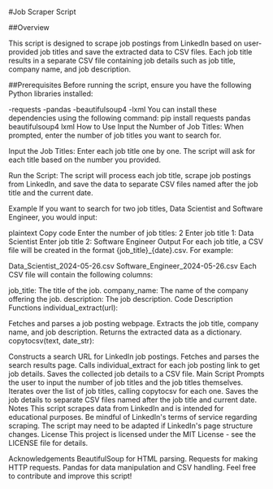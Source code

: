 #Job Scraper Script

##Overview

This script is designed to scrape job postings from LinkedIn based on user-provided job titles and save the extracted data to CSV files. Each job title results in a separate CSV file containing job details such as job title, company name, and job description.

##Prerequisites
Before running the script, ensure you have the following Python libraries installed:

-requests
-pandas
-beautifulsoup4
-lxml
You can install these dependencies using the following command:
pip install requests pandas beautifulsoup4 lxml
How to Use
Input the Number of Job Titles:
When prompted, enter the number of job titles you want to search for.

Input the Job Titles:
Enter each job title one by one. The script will ask for each title based on the number you provided.

Run the Script:
The script will process each job title, scrape job postings from LinkedIn, and save the data to separate CSV files named after the job title and the current date.

Example
If you want to search for two job titles, Data Scientist and Software Engineer, you would input:

plaintext
Copy code
Enter the number of job titles: 2
Enter job title 1: Data Scientist
Enter job title 2: Software Engineer
Output
For each job title, a CSV file will be created in the format {job_title}_{date}.csv. For example:

Data_Scientist_2024-05-26.csv
Software_Engineer_2024-05-26.csv
Each CSV file will contain the following columns:

job_title: The title of the job.
company_name: The name of the company offering the job.
description: The job description.
Code Description
Functions
individual_extract(url):

Fetches and parses a job posting webpage.
Extracts the job title, company name, and job description.
Returns the extracted data as a dictionary.
copytocsv(text, date_str):

Constructs a search URL for LinkedIn job postings.
Fetches and parses the search results page.
Calls individual_extract for each job posting link to get job details.
Saves the collected job details to a CSV file.
Main Script
Prompts the user to input the number of job titles and the job titles themselves.
Iterates over the list of job titles, calling copytocsv for each one.
Saves the job details to separate CSV files named after the job title and current date.
Notes
This script scrapes data from LinkedIn and is intended for educational purposes. Be mindful of LinkedIn's terms of service regarding scraping.
The script may need to be adapted if LinkedIn's page structure changes.
License
This project is licensed under the MIT License - see the LICENSE file for details.

Acknowledgements
BeautifulSoup for HTML parsing.
Requests for making HTTP requests.
Pandas for data manipulation and CSV handling.
Feel free to contribute and improve this script!

